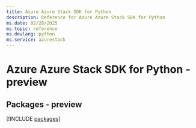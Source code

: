```yaml
---
title: Azure Azure Stack SDK for Python
description: Reference for Azure Azure Stack SDK for Python
ms.date: 02/28/2025
ms.topic: reference
ms.devlang: python
ms.service: azurestack
---
```

# Azure Azure Stack SDK for Python - preview
## Packages - preview
[!INCLUDE [packages](azure-stack-index.md)]